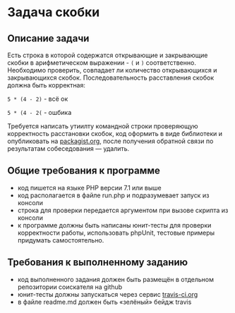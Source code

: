 # Задача скобки

## Описание задачи
Есть строка в которой содержатся открывающие и закрывающие скобки в арифметическом выражении - `(` и `)` соответственно. Необходимо проверить, совпадает ли количество открывающихся и закрывающихся скобок.
Последовательность расставления скобок должна быть корректная:

`5 * (4 - 2)` - всё ок

`5 * (4 - 2(` - ошбика

Требуется написать утиилту командной строки проверяющую корректность расстановки скобок, код оформить в виде библиотеки и опубликовать на 
[packagist.org](https://packagist.org), после получения обратной связи по результатам собеседования — удалить.

## Общие требования к программе
- код пишется на языке PHP версии 7.1 или выше
- код располагается в файле run.php и подразумевает запуск из консоли
- строка для проверки передается аргументом при вызове скрипта из консоли
- к программе должны быть написаны юнит-тесты для проверки корректности работы, использовать phpUnit, тестовые примеры придумать самостоятельно.

## Требования к выполненному заданию
- код выполненного задания должен быть размещён в отдельном репозитории соискателя на github
- юнит-тесты должны запускаться через сервис [travis-ci.org](http://travis-ci.org)
- в файле readme.md должен быть «зелёный» бейдж travis 
